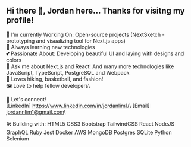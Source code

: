 ## Hi there 👋, Jordan here... Thanks for visitng my profile!

🔭 I’m currently Working On: Open-source projects (NextSketch - prototyping and visualizing tool for Next.js apps)\
🌱 Always learning new technologies\
💕 Passionate About: Developing beautiful UI and laying with designs and colors\
💬 Ask me about Next.js and React! And many more technologies like JavaScript, TypeScript, PostgreSQL and Webpack\
🎥 Loves hiking, basketball, and fashion!\
🖼️ Love to help fellow developers\

📧 Let's connect!\
[LinkedIn] https://www.linkedin.com/in/jordanlim1/\
[Email] jordannlim1@gmail.com\

🛠 Building with:
HTML5 CSS3 Bootstrap TailwindCSS React NodeJS GraphQL Ruby Jest Docker AWS MongoDB Postgres SQLite Python Selenium

